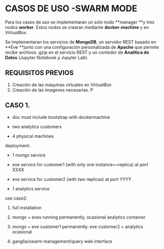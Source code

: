 # CASOS DE USO -SWARM MODE

Para los casos de uso se implementaran un solo nodo **manager **y tres nodos **worker**. Estos nodos se crearan mediante **docker-machine** y en _VirtualBox_.

Se implementaran los servicios de **MongoDB**, un servidor REST basado en **Eve **junto con una configuración personalizada de **Apache** que permite recibir archivos .gzip en el servicio REST y un contedor de **Analítica de Datos** \(Jupyter Notebook y Jupyter Lab\).

## REQUISITOS PREVIOS

1. Creación de las máquinas virtuales en _VirtualBox_
2. Creación de las imagenes necesarias. P 

## CASO 1.

* doc must include bootstrap with dockermachine

* two analytics customers

* 4 physical machines

deployment:

* 1 mongo service

* eve service for customer1 \(with only one instance==replica\) at port XXXX

* eve service for customer2 \(with two replicas\) at port YYYY

* 1 analytics service

use case2:

1. full installation

2. mongo + eves running permanently, ocasional analytics container

3. mongo + eve customer1 permanently. eve customer2 + analytics ocasional

4. ganglia/swarm management/query web interface



